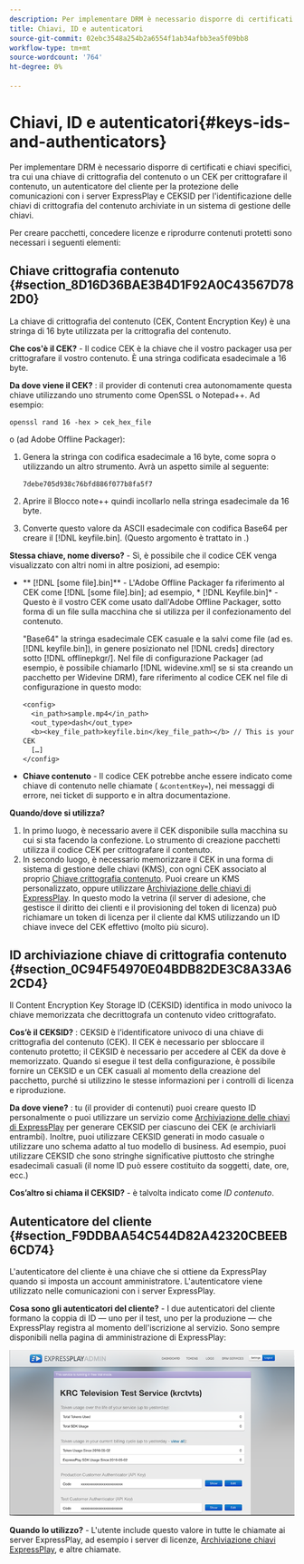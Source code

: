 ```yaml
---
description: Per implementare DRM è necessario disporre di certificati e chiavi specifici, tra cui una chiave di crittografia del contenuto o un CEK per crittografare il contenuto, un autenticatore del cliente per la protezione delle comunicazioni con i server ExpressPlay e CEKSID per l'identificazione delle chiavi di crittografia del contenuto archiviate in un sistema di gestione delle chiavi.
title: Chiavi, ID e autenticatori
source-git-commit: 02ebc3548a254b2a6554f1ab34afbb3ea5f09bb8
workflow-type: tm+mt
source-wordcount: '764'
ht-degree: 0%

---
```


# Chiavi, ID e autenticatori{#keys-ids-and-authenticators}

Per implementare DRM è necessario disporre di certificati e chiavi specifici, tra cui una chiave di crittografia del contenuto o un CEK per crittografare il contenuto, un autenticatore del cliente per la protezione delle comunicazioni con i server ExpressPlay e CEKSID per l&#39;identificazione delle chiavi di crittografia del contenuto archiviate in un sistema di gestione delle chiavi.

Per creare pacchetti, concedere licenze e riprodurre contenuti protetti sono necessari i seguenti elementi:

## Chiave crittografia contenuto {#section_8D16D36BAE3B4D1F92A0C43567D782D0}

La chiave di crittografia del contenuto (CEK, Content Encryption Key) è una stringa di 16 byte utilizzata per la crittografia del contenuto.

**Che cos&#39;è il CEK?** - Il codice CEK è la chiave che il vostro packager usa per crittografare il vostro contenuto. È una stringa codificata esadecimale a 16 byte.

**Da dove viene il CEK?** : il provider di contenuti crea autonomamente questa chiave utilizzando uno strumento come OpenSSL o Notepad++. Ad esempio:

```
openssl rand 16 -hex > cek_hex_file
```

o (ad Adobe Offline Packager):

1. Genera la stringa con codifica esadecimale a 16 byte, come sopra o utilizzando un altro strumento. Avrà un aspetto simile al seguente:

   ```
   7debe705d938c76bfd886f077b8fa5f7
   ```

1. Aprire il Blocco note++ quindi incollarlo nella stringa esadecimale da 16 byte.
1. Converte questo valore da ASCII esadecimale con codifica Base64 per creare il [!DNL keyfile.bin]. (Questo argomento è trattato in [](../../multi-drm-workflows/quick-start/package-your-content.md).)

**Stessa chiave, nome diverso?** - Sì, è possibile che il codice CEK venga visualizzato con altri nomi in altre posizioni, ad esempio:

* ** [!DNL [some file].bin]** - L&#39;Adobe Offline Packager fa riferimento al CEK come [!DNL [some file].bin]; ad esempio, * [!DNL Keyfile.bin]* - Questo è il vostro CEK come usato dall&#39;Adobe Offline Packager, sotto forma di un file sulla macchina che si utilizza per il confezionamento del contenuto.

  &quot;Base64&quot; la stringa esadecimale CEK casuale e la salvi come file (ad es. [!DNL keyfile.bin]), in genere posizionato nel [!DNL creds] directory sotto [!DNL offlinepkgr/]. Nel file di configurazione Packager (ad esempio, è possibile chiamarlo [!DNL widevine.xml] se si sta creando un pacchetto per Widevine DRM), fare riferimento al codice CEK nel file di configurazione in questo modo:

  ```
  <config>  
    <in_path>sample.mp4</in_path>  
    <out_type>dash</out_type>
    <b><key_file_path>keyfile.bin</key_file_path></b> // This is your CEK  
    […] 
  </config> 
  ```

* **Chiave contenuto** - Il codice CEK potrebbe anche essere indicato come chiave di contenuto nelle chiamate ( `&contentKey=`), nei messaggi di errore, nei ticket di supporto e in altra documentazione.

**Quando/dove si utilizza?**

1. In primo luogo, è necessario avere il CEK disponibile sulla macchina su cui si sta facendo la confezione. Lo strumento di creazione pacchetti utilizza il codice CEK per crittografare il contenuto.
1. In secondo luogo, è necessario memorizzare il CEK in una forma di sistema di gestione delle chiavi (KMS), con ogni CEK associato al proprio [Chiave crittografia contenuto](../../multi-drm-workflows/glossary/glossary-cek.md). Puoi creare un KMS personalizzato, oppure utilizzare [Archiviazione delle chiavi di ExpressPlay](https://www.expressplay.com/developer/key-storage/). In questo modo la vetrina (il server di adesione, che gestisce il diritto dei clienti e il provisioning del token di licenza) può richiamare un token di licenza per il cliente dal KMS utilizzando un ID chiave invece del CEK effettivo (molto più sicuro).

## ID archiviazione chiave di crittografia contenuto {#section_0C94F54970E04BDB82DE3C8A33A62CD4}

Il Content Encryption Key Storage ID (CEKSID) identifica in modo univoco la chiave memorizzata che decrittografa un contenuto video crittografato.

**Cos’è il CEKSID?** : CEKSID è l’identificatore univoco di una chiave di crittografia del contenuto (CEK). Il CEK è necessario per sbloccare il contenuto protetto; il CEKSID è necessario per accedere al CEK da dove è memorizzato. Quando si esegue il test della configurazione, è possibile fornire un CEKSID e un CEK casuali al momento della creazione del pacchetto, purché si utilizzino le stesse informazioni per i controlli di licenza e riproduzione.

**Da dove viene?** : tu (il provider di contenuti) puoi creare questo ID personalmente o puoi utilizzare un servizio come [Archiviazione delle chiavi di ExpressPlay](https://www.expressplay.com/developer/key-storage/) per generare CEKSID per ciascuno dei CEK (e archiviarli entrambi). Inoltre, puoi utilizzare CEKSID generati in modo casuale o utilizzare uno schema adatto al tuo modello di business. Ad esempio, puoi utilizzare CEKSID che sono stringhe significative piuttosto che stringhe esadecimali casuali (il nome ID può essere costituito da soggetti, date, ore, ecc.)

**Cos’altro si chiama il CEKSID?** - è talvolta indicato come *ID contenuto*.

## Autenticatore del cliente {#section_F9DDBAA54C544D82A42320CBEEB6CD74}

L&#39;autenticatore del cliente è una chiave che si ottiene da ExpressPlay quando si imposta un account amministratore. L&#39;autenticatore viene utilizzato nelle comunicazioni con i server ExpressPlay.

**Cosa sono gli autenticatori del cliente?** - I due autenticatori del cliente formano la coppia di ID — uno per il test, uno per la produzione — che ExpressPlay registra al momento dell&#39;iscrizione al servizio. Sono sempre disponibili nella pagina di amministrazione di ExpressPlay:
<!--<a id="fig_c5h_xdl_wv"></a>-->

![](assets/expressplay_admin_dashboard-web.png)

**Quando lo utilizzo?** - L&#39;utente include questo valore in tutte le chiamate ai server ExpressPlay, ad esempio i server di licenze, [Archiviazione chiavi ExpressPlay](https://www.expressplay.com/developer/key-storage/), e altre chiamate.
